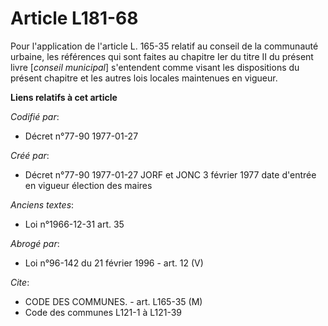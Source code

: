 # Article L181-68

Pour l'application de l'article L. 165-35 relatif au conseil de la communauté urbaine, les références qui sont faites au
chapitre Ier du titre II du présent livre [*conseil municipal*] s'entendent comme visant les dispositions du présent chapitre
et les autres lois locales maintenues en vigueur.

**Liens relatifs à cet article**

_Codifié par_:

  - Décret n°77-90 1977-01-27

_Créé par_:

  - Décret n°77-90 1977-01-27 JORF et JONC 3 février 1977 date d'entrée en vigueur élection des maires

_Anciens textes_:

  - Loi n°1966-12-31 art. 35

_Abrogé par_:

  - Loi n°96-142 du 21 février 1996 - art. 12 (V)

_Cite_:

  - CODE DES COMMUNES. - art. L165-35 (M)
  - Code des communes L121-1 à L121-39
